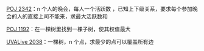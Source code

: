 [POJ 2342](https://github.com/Hapoa/Accepted/blob/master/06%20-%20%E6%A0%91%E5%BD%A2dp/001%20-%20POJ%202342.md)：n 个人的晚会，每人一个活跃数
，已知上下级关系，要求每个参加晚会的人的直接上司不能来，求最大活跃数和

[POJ 1192](https://github.com/Hapoa/Accepted/blob/master/06%20-%20%E6%A0%91%E5%BD%A2dp/002%20-%20POJ%201192.md)：在一棵树里找到一棵子树，使其权值最大

[UVALive 2038](https://github.com/Hapoa/Accepted/blob/master/06%20-%20%E6%A0%91%E5%BD%A2dp/003%20-%20UVALive%202038.md)：一棵树，n 个点，求最少的点可以覆盖所有边














